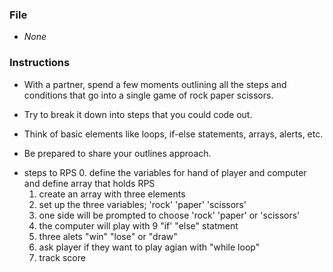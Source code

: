 ### File

* _None_

### Instructions

* With a partner, spend a few moments outlining all the steps and conditions that go into a single game of rock paper scissors.

* Try to break it down into steps that you could code out.

* Think of basic elements like loops, if-else statements, arrays, alerts, etc.

* Be prepared to share your outlines approach.

 - steps to RPS
    0. define the variables for hand of player and computer and define array that holds RPS
    1. create an array with three elements 
    2. set up the three variables; 'rock' 'paper' 'scissors'
    3. one side will be prompted to choose 'rock' 'paper' or 'scissors'
    4. the computer will play with 9 "if' "else" statment
    5. three alets "win" "lose" or "draw"
    6. ask player if they want to play agian with "while loop"
    7. track score